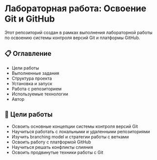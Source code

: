 # Лабораторная работа: Освоение Git и GitHub
Этот репозиторий создан в рамках выполнения лабораторной работы по освоению системы контроля версий Git и платформы GitHub.

## 📋 Оглавление
-    Цели работы
-    Выполненные задания
-    Структура проекта
-    Установка и запуск
-    Работа с репозиторием
-    Используемые технологии
-    Автор

## 🎯 Цели работы
-    Освоить основные концепции системы контроля версий Git
-    Научиться работать с локальными и удаленными репозиториями
-    Изучить branching model и стратегии работы с ветками
-    Освоить работу с платформой GitHub
-    Научиться решать конфликты слияния
-    Освоить продвинутые техники работы с Git
